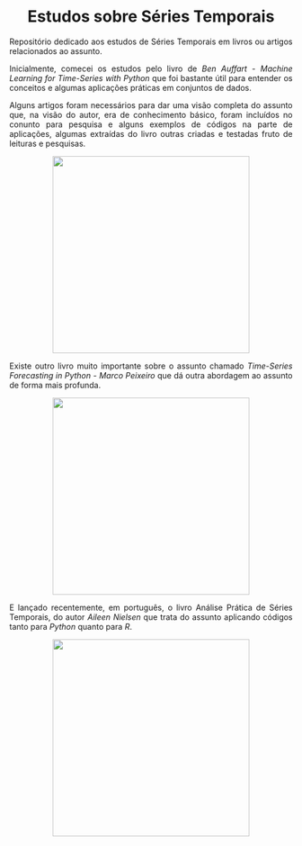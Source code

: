 <h1 align='center'>Estudos sobre Séries Temporais</h1>
<p align='justify'>Repositório dedicado aos estudos de Séries Temporais em livros ou artigos relacionados ao assunto.</p>
<p align='justify'>Inicialmente, comecei os estudos pelo livro de <i>Ben Auffart - Machine Learning for Time-Series with Python</i> que foi bastante útil para entender os conceitos e algumas aplicações práticas em conjuntos de dados.</p>
<p align='justify'>Alguns artigos foram necessários para dar uma visão completa do assunto que, na visão do autor, era de conhecimento básico, foram incluídos no conunto para pesquisa e alguns exemplos de códigos na parte de aplicações, algumas extraídas do livro outras criadas e testadas fruto de leituras e pesquisas.</p>
<p align='center'><img src=https://images-na.ssl-images-amazon.com/images/I/41ry0COGsQL._SX404_BO1,204,203,200_.jpg width="350" heigth="600"></p>
<p align='justify'>Existe outro livro muito importante sobre o assunto chamado <i>Time-Series Forecasting in Python - Marco Peixeiro</i> que dá outra abordagem ao assunto de forma mais profunda.</p>
<p align='center'><img src=https://d28hgpri8am2if.cloudfront.net/book_images/onix/cvr9781617299889/time-series-forecasting-in-python-9781617299889_hr.jpg width="350" heigth="600"></p>
<p align='justify'>E lançado recentemente, em português, o livro Análise Prática de Séries Temporais, do autor <i>Aileen Nielsen</i> que trata do assunto aplicando códigos tanto para <i>Python</i> quanto para <i>R</i>.</p>
<p align='center'><img src=https://images-na.ssl-images-amazon.com/images/I/4111TKpcVzL._SX350_BO1,204,203,200_.jpg width="350" heigth="600"></p>
